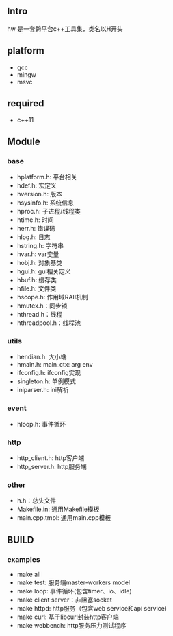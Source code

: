 ## Intro

hw 是一套跨平台c++工具集，类名以H开头

## platform

- gcc
- mingw
- msvc

## required

- c++11

## Module

### base
- hplatform.h: 平台相关
- hdef.h: 宏定义
- hversion.h: 版本
- hsysinfo.h: 系统信息
- hproc.h: 子进程/线程类
- htime.h: 时间
- herr.h: 错误码
- hlog.h: 日志
- hstring.h: 字符串
- hvar.h: var变量
- hobj.h: 对象基类
- hgui.h: gui相关定义
- hbuf.h: 缓存类
- hfile.h: 文件类
- hscope.h: 作用域RAII机制
- hmutex.h：同步锁
- hthread.h：线程
- hthreadpool.h：线程池

### utils
- hendian.h: 大小端
- hmain.h: main_ctx: arg env
- ifconfig.h: ifconfig实现
- singleton.h: 单例模式
- iniparser.h: ini解析

### event
- hloop.h: 事件循环

### http
- http_client.h: http客户端
- http_server.h: http服务端

### other

- h.h：总头文件
- Makefile.in: 通用Makefile模板
- main.cpp.tmpl: 通用main.cpp模板

## BUILD

### examples

- make all
- make test: 服务端master-workers model
- make loop: 事件循环(包含timer、io、idle)
- make client server：非阻塞socket
- make httpd: http服务（包含web service和api service)
- make curl: 基于libcurl封装http客户端
- make webbench: http服务压力测试程序
